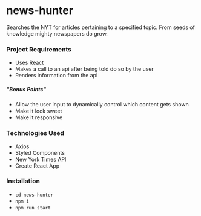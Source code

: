 # news-hunter
Searches the NYT for articles pertaining to a specified topic. From seeds of knowledge mighty newspapers do grow.

### Project Requirements
* Uses React
* Makes a call to an api after being told do so by the user
* Renders information from the api
##### "Bonus Points"
* Allow the user input to dynamically control which content gets shown
* Make it look sweet
* Make it responsive

### Technologies Used
* Axios
* Styled Components
* New York Times API
* Create React App

### Installation
* `cd news-hunter`
* `npm i`
* `npm run start`
